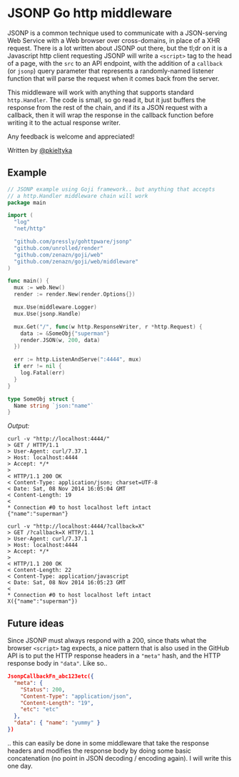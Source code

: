 # JSONP Go http middleware

JSONP is a common technique used to communicate with a JSON-serving Web Service with a 
Web browser over cross-domains, in place of a XHR request. There is a lot written about
JSONP out there, but the tl;dr on it is a Javascript http client requesting JSONP
will write a `<script>` tag to the head of a page, with the `src` to an API endpoint,
with the addition of a `callback` (or `jsonp`) query parameter that represents a
randomly-named listener function that will parse the request when it comes back from
the server.

This middleware will work with anything that supports standard `http.Handler`. The code
is small, so go read it, but it just buffers the response from the rest of the chain,
and if its a JSON request with a callback, then it will wrap the response in the callback
function before writing it to the actual response writer. 

Any feedback is welcome and appreciated!

Written by [@pkieltyka](https://github.com/pkieltyka)

## Example

```go
// JSONP example using Goji framework.. but anything that accepts
// a http.Handler middleware chain will work
package main

import (
  "log"
  "net/http"

  "github.com/pressly/gohttpware/jsonp"
  "github.com/unrolled/render"
  "github.com/zenazn/goji/web"
  "github.com/zenazn/goji/web/middleware"
)

func main() {
  mux := web.New()
  render := render.New(render.Options{})

  mux.Use(middleware.Logger)
  mux.Use(jsonp.Handle)

  mux.Get("/", func(w http.ResponseWriter, r *http.Request) {
    data := &SomeObj{"superman"}
    render.JSON(w, 200, data)
  })

  err := http.ListenAndServe(":4444", mux)
  if err != nil {
    log.Fatal(err)
  }
}

type SomeObj struct {
  Name string `json:"name"`
}

```

*Output:*
```
curl -v "http://localhost:4444/"
> GET / HTTP/1.1
> User-Agent: curl/7.37.1
> Host: localhost:4444
> Accept: */*
> 
< HTTP/1.1 200 OK
< Content-Type: application/json; charset=UTF-8
< Date: Sat, 08 Nov 2014 16:05:04 GMT
< Content-Length: 19
< 
* Connection #0 to host localhost left intact
{"name":"superman"}
```

```
curl -v "http://localhost:4444/?callback=X"
> GET /?callback=X HTTP/1.1
> User-Agent: curl/7.37.1
> Host: localhost:4444
> Accept: */*
> 
< HTTP/1.1 200 OK
< Content-Length: 22
< Content-Type: application/javascript
< Date: Sat, 08 Nov 2014 16:05:23 GMT
< 
* Connection #0 to host localhost left intact
X({"name":"superman"})
```


## Future ideas

Since JSONP must always respond with a 200, since thats what the browser `<script>`
tag expects, a nice pattern that is also used in the GitHub API is to put the HTTP
response headers in a `"meta"` hash, and the HTTP response body in `"data"`. Like so..

```json
JsonpCallbackFn_abc123etc({
  "meta": {
    "Status": 200,
    "Content-Type": "application/json",
    "Content-Length": "19",
    "etc": "etc"
  },
  "data": { "name": "yummy" }
})
```

.. this can easily be done in some middleware that take the response headers and modifies
the response body by doing some basic concatenation (no point in JSON decoding /
encoding again). I will write this one day.
